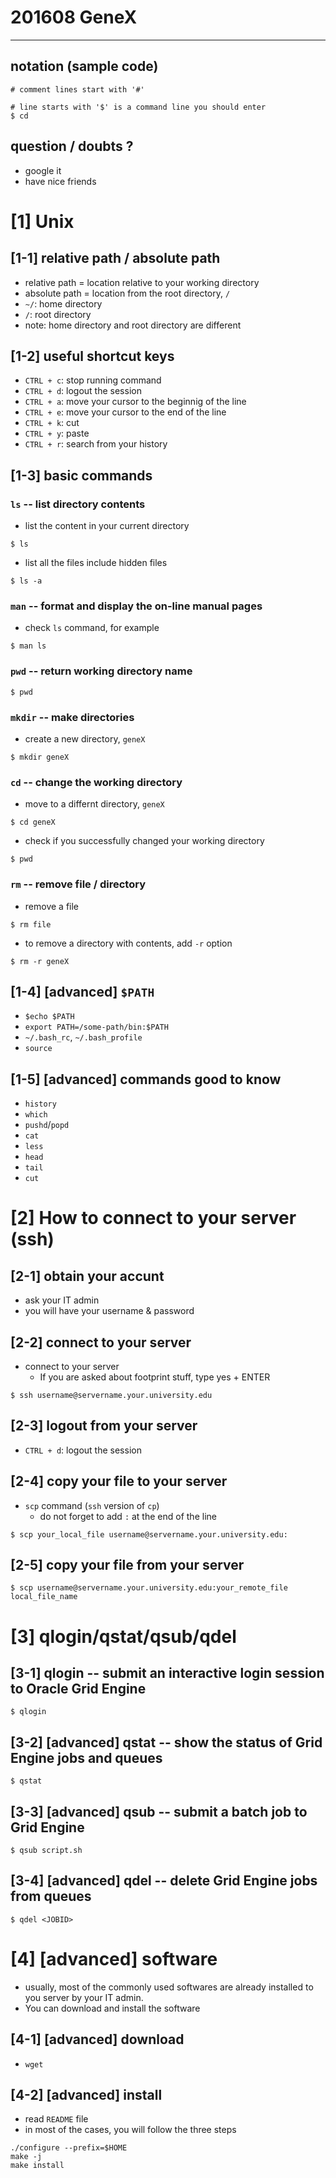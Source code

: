 # 201608 GeneX
----------


## notation (sample code)
```
# comment lines start with '#'

# line starts with '$' is a command line you should enter
$ cd
```

## question / doubts ?
- google it
- have nice friends



# [1] Unix

## [1-1] relative path / absolute path

- relative path = location relative to your working directory
- absolute path = location from the root directory, `/`
- `~/`: home directory
- `/`: root directory
-  note: home directory and root directory are different

## [1-2] useful shortcut keys
- `CTRL + c`: stop running command
- `CTRL + d`: logout the session
- `CTRL + a`: move your cursor to the beginnig of the line
- `CTRL + e`: move your cursor to the end of the line
- `CTRL + k`: cut
- `CTRL + y`: paste
- `CTRL + r`: search from your history


## [1-3] basic commands

### `ls` -- list directory contents

- list the content in your current directory

```
$ ls
```

- list all the files include hidden files

```
$ ls -a
```

### `man` -- format and display the on-line manual pages
- check `ls` command, for example

```
$ man ls
```

### `pwd` -- return working directory name

```
$ pwd
```

### `mkdir` -- make directories

- create a new directory, `geneX`

```
$ mkdir geneX
```


### `cd` -- change the working directory

- move to a differnt directory, `geneX`

```
$ cd geneX
```

- check if you successfully changed your working directory

```
$ pwd
```


### `rm` -- remove file / directory

- remove a file

```
$ rm file
```

- to remove a directory with contents, add `-r` option

```
$ rm -r geneX
```

## [1-4] [advanced] `$PATH`
- `$echo $PATH`
- `export PATH=/some-path/bin:$PATH`
- `~/.bash_rc`, `~/.bash_profile`
-  `source`

## [1-5] [advanced] commands good to know
- `history`
- `which`
- `pushd`/`popd`
- `cat`
- `less`
- `head`
- `tail`
- `cut`


# [2] How to connect to your server (ssh)

## [2-1] obtain your accunt
- ask your IT admin
- you will have your username & password

## [2-2] connect to your server
- connect to your server
  - If you are asked about footprint stuff, type yes + ENTER

```
$ ssh username@servername.your.university.edu
```

## [2-3] logout from your server
- `CTRL + d`: logout the session

## [2-4] copy your file to  your server
- `scp` command (`ssh` version of `cp`)
  - do not forget to add `:` at the end of the line

```
$ scp your_local_file username@servername.your.university.edu:
```

## [2-5] copy your file from your server
```
$ scp username@servername.your.university.edu:your_remote_file local_file_name
```

# [3] qlogin/qstat/qsub/qdel
## [3-1] qlogin -- submit an interactive login session to Oracle Grid Engine

`$ qlogin`

## [3-2] [advanced] qstat -- show the status of Grid Engine jobs and queues

`$ qstat`

## [3-3] [advanced] qsub -- submit a batch job to Grid Engine

`$ qsub script.sh`

## [3-4] [advanced] qdel -- delete Grid Engine jobs from queues

`$ qdel <JOBID>`

# [4] [advanced] software

- usually, most of the commonly used softwares are already installed to you server by your IT admin.
- You can download and install the software

## [4-1] [advanced] download
- `wget`

## [4-2] [advanced] install
- read `README` file
- in most of the cases, you will follow the three steps

```
./configure --prefix=$HOME
make -j
make install
```

